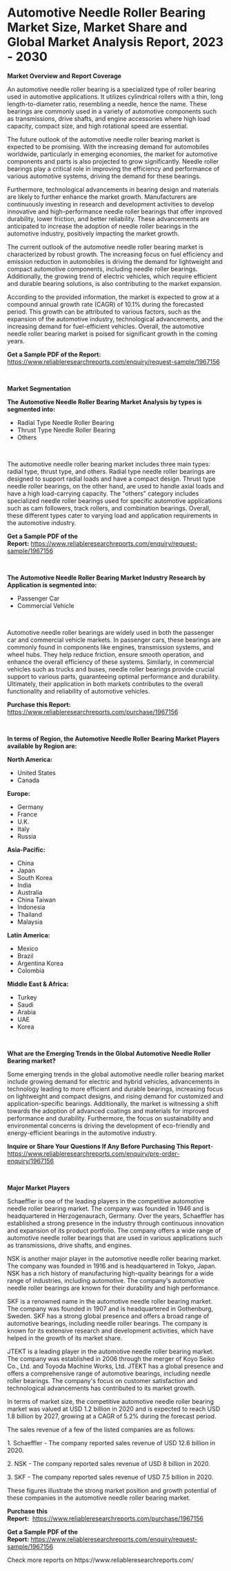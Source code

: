 <p><h1>Automotive Needle Roller Bearing Market Size, Market Share and Global Market Analysis Report, 2023 - 2030</h1></p><p><strong>Market Overview and Report Coverage</strong></p>
<p><p>An automotive needle roller bearing is a specialized type of roller bearing used in automotive applications. It utilizes cylindrical rollers with a thin, long length-to-diameter ratio, resembling a needle, hence the name. These bearings are commonly used in a variety of automotive components such as transmissions, drive shafts, and engine accessories where high load capacity, compact size, and high rotational speed are essential.</p><p>The future outlook of the automotive needle roller bearing market is expected to be promising. With the increasing demand for automobiles worldwide, particularly in emerging economies, the market for automotive components and parts is also projected to grow significantly. Needle roller bearings play a critical role in improving the efficiency and performance of various automotive systems, driving the demand for these bearings.</p><p>Furthermore, technological advancements in bearing design and materials are likely to further enhance the market growth. Manufacturers are continuously investing in research and development activities to develop innovative and high-performance needle roller bearings that offer improved durability, lower friction, and better reliability. These advancements are anticipated to increase the adoption of needle roller bearings in the automotive industry, positively impacting the market growth.</p><p>The current outlook of the automotive needle roller bearing market is characterized by robust growth. The increasing focus on fuel efficiency and emission reduction in automobiles is driving the demand for lightweight and compact automotive components, including needle roller bearings. Additionally, the growing trend of electric vehicles, which require efficient and durable bearing solutions, is also contributing to the market expansion.</p><p>According to the provided information, the market is expected to grow at a compound annual growth rate (CAGR) of 10.1% during the forecasted period. This growth can be attributed to various factors, such as the expansion of the automotive industry, technological advancements, and the increasing demand for fuel-efficient vehicles. Overall, the automotive needle roller bearing market is poised for significant growth in the coming years.</p></p>
<p><strong>Get a Sample PDF of the Report:</strong> <a href="https://www.reliableresearchreports.com/enquiry/request-sample/1967156">https://www.reliableresearchreports.com/enquiry/request-sample/1967156</a></p>
<p>&nbsp;</p>
<p><strong>Market Segmentation</strong></p>
<p><strong>The Automotive Needle Roller Bearing Market Analysis by types is segmented into:</strong></p>
<p><ul><li>Radial Type Needle Roller Bearing</li><li>Thrust Type Needle Roller Bearing</li><li>Others</li></ul></p>
<p>&nbsp;</p>
<p><p>The automotive needle roller bearing market includes three main types: radial type, thrust type, and others. Radial type needle roller bearings are designed to support radial loads and have a compact design. Thrust type needle roller bearings, on the other hand, are used to handle axial loads and have a high load-carrying capacity. The "others" category includes specialized needle roller bearings used for specific automotive applications such as cam followers, track rollers, and combination bearings. Overall, these different types cater to varying load and application requirements in the automotive industry.</p></p>
<p><strong>Get a Sample PDF of the Report:</strong>&nbsp;<a href="https://www.reliableresearchreports.com/enquiry/request-sample/1967156">https://www.reliableresearchreports.com/enquiry/request-sample/1967156</a></p>
<p>&nbsp;</p>
<p><strong>The Automotive Needle Roller Bearing Market Industry Research by Application is segmented into:</strong></p>
<p><ul><li>Passenger Car</li><li>Commercial Vehicle</li></ul></p>
<p>&nbsp;</p>
<p><p>Automotive needle roller bearings are widely used in both the passenger car and commercial vehicle markets. In passenger cars, these bearings are commonly found in components like engines, transmission systems, and wheel hubs. They help reduce friction, ensure smooth operation, and enhance the overall efficiency of these systems. Similarly, in commercial vehicles such as trucks and buses, needle roller bearings provide crucial support to various parts, guaranteeing optimal performance and durability. Ultimately, their application in both markets contributes to the overall functionality and reliability of automotive vehicles.</p></p>
<p><strong>Purchase this Report:</strong>&nbsp; <a href="https://www.reliableresearchreports.com/purchase/1967156">https://www.reliableresearchreports.com/purchase/1967156</a></p>
<p>&nbsp;</p>
<p><strong>In terms of Region, the Automotive Needle Roller Bearing Market Players available by Region are:</strong></p>
<p>
    <p> <strong> North America: </strong>
        <ul>
            <li>United States</li>
            <li>Canada</li>
        </ul>
        </p> 
    <p> <strong> Europe: </strong>
        <ul>
            <li>Germany</li>
            <li>France</li>
            <li>U.K.</li>
            <li>Italy</li>
            <li>Russia</li>
        </ul>
        </p> 
    <p> <strong> Asia-Pacific: </strong>
        <ul>
            <li>China</li>
            <li>Japan</li>
            <li>South Korea</li>
            <li>India</li>
            <li>Australia</li>
            <li>China Taiwan</li>
            <li>Indonesia</li>
            <li>Thailand</li>
            <li>Malaysia</li>
        </ul>
        </p> 
    <p> <strong> Latin America: </strong>
        <ul>
            <li>Mexico</li>
            <li>Brazil</li>
            <li>Argentina Korea</li>
            <li>Colombia</li>
        </ul>
        </p> 
    <p> <strong> Middle East & Africa: </strong>
        <ul>
            <li>Turkey</li>
            <li>Saudi</li>
            <li>Arabia</li>
            <li>UAE</li>
            <li>Korea</li>
        </ul>
    </p>
    </p>
<p>&nbsp;</p>
<p><strong>What are the Emerging Trends in the Global Automotive Needle Roller Bearing market?</strong></p>
<p><p>Some emerging trends in the global automotive needle roller bearing market include growing demand for electric and hybrid vehicles, advancements in technology leading to more efficient and durable bearings, increasing focus on lightweight and compact designs, and rising demand for customized and application-specific bearings. Additionally, the market is witnessing a shift towards the adoption of advanced coatings and materials for improved performance and durability. Furthermore, the focus on sustainability and environmental concerns is driving the development of eco-friendly and energy-efficient bearings in the automotive industry.</p></p>
<p><strong>Inquire or Share Your Questions If Any Before Purchasing This Report</strong>- <a href="https://www.reliableresearchreports.com/enquiry/pre-order-enquiry/1967156">https://www.reliableresearchreports.com/enquiry/pre-order-enquiry/1967156</a></p>
<p>&nbsp;</p>
<p><strong>Major Market Players</strong></p>
<p><p>Schaeffler is one of the leading players in the competitive automotive needle roller bearing market. The company was founded in 1946 and is headquartered in Herzogenaurach, Germany. Over the years, Schaeffler has established a strong presence in the industry through continuous innovation and expansion of its product portfolio. The company offers a wide range of automotive needle roller bearings that are used in various applications such as transmissions, drive shafts, and engines.</p><p>NSK is another major player in the automotive needle roller bearing market. The company was founded in 1916 and is headquartered in Tokyo, Japan. NSK has a rich history of manufacturing high-quality bearings for a wide range of industries, including automotive. The company's automotive needle roller bearings are known for their durability and high performance.</p><p>SKF is a renowned name in the automotive needle roller bearing market. The company was founded in 1907 and is headquartered in Gothenburg, Sweden. SKF has a strong global presence and offers a broad range of automotive bearings, including needle roller bearings. The company is known for its extensive research and development activities, which have helped in the growth of its market share.</p><p>JTEKT is a leading player in the automotive needle roller bearing market. The company was established in 2006 through the merger of Koyo Seiko Co., Ltd. and Toyoda Machine Works, Ltd. JTEKT has a global presence and offers a comprehensive range of automotive bearings, including needle roller bearings. The company's focus on customer satisfaction and technological advancements has contributed to its market growth.</p><p>In terms of market size, the competitive automotive needle roller bearing market was valued at USD 1.2 billion in 2020 and is expected to reach USD 1.8 billion by 2027, growing at a CAGR of 5.2% during the forecast period.</p><p>The sales revenue of a few of the listed companies are as follows:</p><p>1. Schaeffler - The company reported sales revenue of USD 12.6 billion in 2020.</p><p>2. NSK - The company reported sales revenue of USD 8 billion in 2020.</p><p>3. SKF - The company reported sales revenue of USD 7.5 billion in 2020.</p><p>These figures illustrate the strong market position and growth potential of these companies in the automotive needle roller bearing market.</p></p>
<p><strong>Purchase this Report:</strong>&nbsp;&nbsp;<a href="https://www.reliableresearchreports.com/purchase/1967156">https://www.reliableresearchreports.com/purchase/1967156</a></p>
<p></p>
<p><strong>Get a Sample PDF of the Report:</strong>&nbsp;<a href="https://www.reliableresearchreports.com/enquiry/request-sample/1967156">https://www.reliableresearchreports.com/enquiry/request-sample/1967156</a></p>
<p>Check more reports on https://www.reliableresearchreports.com/</p>